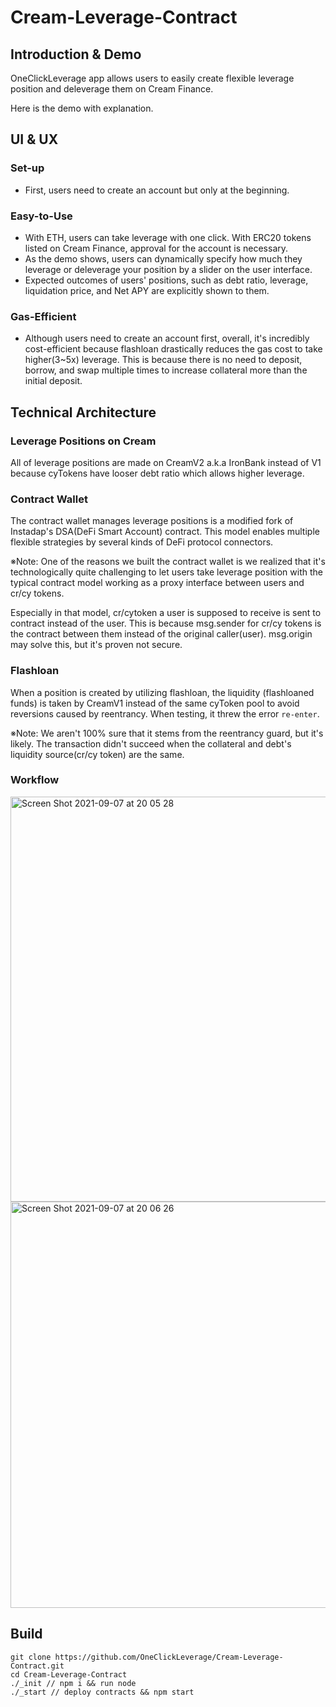 # Cream-Leverage-Contract

## Introduction & Demo

OneClickLeverage app allows users to easily create flexible leverage position and deleverage them on Cream Finance. 

Here is the demo with explanation.




## UI & UX

### Set-up
- First, users need to create an account but only at the beginning.

### Easy-to-Use
- With ETH, users can take leverage with one click. With ERC20 tokens listed on Cream Finance, approval for the account is necessary. 
- As the demo shows, users can dynamically specify how much they leverage or deleverage your position by a slider on the user interface. 
- Expected outcomes of users' positions, such as debt ratio, leverage, liquidation price, and Net APY are explicitly shown to them.

### Gas-Efficient
- Although users need to create an account first, overall, it's incredibly cost-efficient because flashloan drastically reduces the gas cost to take higher(3~5x) leverage. This is because there is no need to deposit, borrow, and swap multiple times to increase collateral more than the initial deposit.


## Technical Architecture

### Leverage Positions on Cream
All of leverage positions are made on CreamV2 a.k.a IronBank instead of V1 because cyTokens have looser debt ratio which allows higher leverage. 

### Contract Wallet
The contract wallet manages leverage positions is a modified fork of Instadap's DSA(DeFi Smart Account) contract. This model enables multiple flexible strategies by several kinds of DeFi protocol connectors.

※Note: One of the reasons we built the contract wallet is we realized that it's technologically quite challenging to let users take leverage position with the typical contract model working as a proxy interface between users and cr/cy tokens.

Especially in that model, cr/cytoken a user is supposed to receive is sent to contract instead of the user. This is because msg.sender for cr/cy tokens is the contract between them instead of the original caller(user). msg.origin may solve this, but it's proven not secure.

### Flashloan
When a position is created by utilizing flashloan, the liquidity (flashloaned funds) is taken by CreamV1 instead of the same cyToken pool to avoid reversions caused by reentrancy. When testing, it threw the error `re-enter`.

※Note: We aren't 100% sure that it stems from the reentrancy guard, but it's likely. The transaction didn't succeed when the collateral and debt's liquidity source(cr/cy token) are the same.

### Workflow 

<img width="648" alt="Screen Shot 2021-09-07 at 20 05 28" src="https://user-images.githubusercontent.com/88586592/132380896-0113c0e1-2382-4b70-8c96-d802e9517bb6.png">

<img width="650" alt="Screen Shot 2021-09-07 at 20 06 26" src="https://user-images.githubusercontent.com/88586592/132380905-07d9fedc-e3ac-498b-a2e8-61dfd10fb8e2.png">

## Build

 ```
 git clone https://github.com/OneClickLeverage/Cream-Leverage-Contract.git
 cd Cream-Leverage-Contract
 ./_init // npm i && run node 
 ./_start // deploy contracts && npm start
 
 ```

